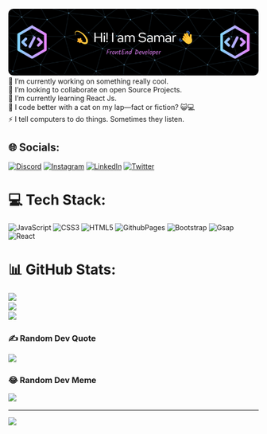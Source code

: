 ![Header](./github-header-image.png)🔭     I’m currently working on something really cool.<br>👯 I’m looking to collaborate on open Source Projects.<br>🌱 I’m currently learning React Js.<br>💬 I code better with a cat on my lap—fact or fiction? 😺💻<br>⚡ I tell computers to do things. Sometimes they listen.




## 🌐 Socials:
[![Discord](https://img.shields.io/badge/Discord-%237289DA.svg?logo=discord&logoColor=white)](https://discord.gg/Samar#9041) [![Instagram](https://img.shields.io/badge/Instagram-%23E4405F.svg?logo=Instagram&logoColor=white)](https://instagram.com/samsid__) [![LinkedIn](https://img.shields.io/badge/LinkedIn-%230077B5.svg?logo=linkedin&logoColor=white)](https://linkedin.com/in/samar-siddiqui-763481236?utm_source=share&utm_content=profile&utm_medium=android_app) [![Twitter](https://img.shields.io/badge/Twitter-%231DA1F2.svg?logo=Twitter&logoColor=white)](https://twitter.com/samsid__) 

# 💻 Tech Stack:
![JavaScript](https://img.shields.io/badge/javascript-%23323330.svg?style=for-the-badge&logo=javascript&logoColor=%23F7DF1E) ![CSS3](https://img.shields.io/badge/css3-%231572B6.svg?style=for-the-badge&logo=css3&logoColor=white) ![HTML5](https://img.shields.io/badge/html5-%23E34F26.svg?style=for-the-badge&logo=html5&logoColor=white) ![GithubPages](https://img.shields.io/badge/github%20pages-121013?style=for-the-badge&logo=github&logoColor=white) ![Bootstrap](https://img.shields.io/badge/bootstrap-%238511FA.svg?style=for-the-badge&logo=bootstrap&logoColor=white) ![Gsap](https://img.shields.io/badge/gsap-%231572B6.svg?style=for-the-badge&logo=gsap&logoColor=green) ![React](https://img.shields.io/badge/react-%231572B6.svg?style=for-the-badge&logo=react&logoColor=white)
# 📊 GitHub Stats:
![](https://github-readme-stats.vercel.app/api?username=samarsiddiqui&theme=dark&hide_border=false&include_all_commits=true&count_private=true)<br/>
![](https://github-readme-streak-stats.herokuapp.com/?user=samarsiddiqui&theme=dark&hide_border=false)<br/>
![](https://github-readme-stats.vercel.app/api/top-langs/?username=samarsiddiqui&theme=dark&hide_border=false&include_all_commits=true&count_private=true&layout=compact)

### ✍️ Random Dev Quote
![](https://quotes-github-readme.vercel.app/api?type=horizontal&theme=radical)

### 😂 Random Dev Meme
<img src='https://randommeme-five.vercel.app/' style="height: 400px;"/>

---
[![](https://visitcount.itsvg.in/api?id=samarsiddiqui&icon=0&color=0)](https://visitcount.itsvg.in)

<!-- Proudly created with GPRM ( https://gprm.itsvg.in ) -->
